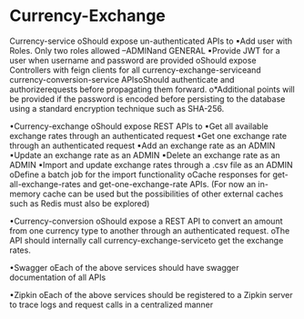 # Currency-Exchange
Currency-service 
oShould expose un-authenticated APIs to ▪Add user with Roles.
Only two roles allowed –ADMINand GENERAL
▪Provide JWT for a user when username and password are provided
oShould expose Controllers with feign clients for all currency-exchange-serviceand currency-conversion-service
APIsoShould authenticate and authorizerequests before propagating them forward.
o*Additional points will be provided if the password is encoded before persisting to the database using a standard encryption technique such as SHA-256.

•Currency-exchange
oShould expose REST APIs to
▪Get all available exchange rates through an authenticated request
▪Get one exchange rate through an authenticated request
▪Add an exchange rate as an ADMIN
▪Update an exchange rate as an ADMIN
▪Delete an exchange rate as an ADMIN
▪Import and update exchange rates through a .csv file as an ADMIN
oDefine a batch job for the import functionality
oCache responses for get-all-exchange-rates and get-one-exchange-rate APIs. 
(For now an in-memory cache can be used but the possibilities of other external caches such as Redis must also be explored)

•Currency-conversion
oShould expose a REST API to convert an amount from one currency type to another through an authenticated request.
oThe API should internally call currency-exchange-serviceto get the exchange rates.

•Swagger
oEach of the above services should have swagger documentation of all APIs

•Zipkin
oEach of the above services should be registered to a Zipkin server to trace logs and request calls in a centralized manner
